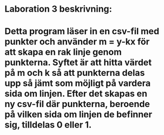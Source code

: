 # Laboration 3 beskrivning:
# Detta program läser in en csv-fil med punkter och använder m = y-kx för att skapa en rak linje genom punkterna. Syftet är att hitta värdet på m och k så att punkterna delas upp så jämt som möjligt på vardera sida om linjen. Efter det skapas en ny csv-fil där punkterna, beroende på vilken sida om linjen de befinner sig, tilldelas 0 eller 1.